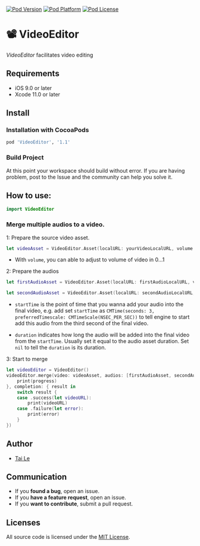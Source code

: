 [![Pod Version](https://cocoapod-badges.herokuapp.com/v/VideoEditor/badge.png)](http://cocoadocs.org/docsets/VideoEditor/)
[![Pod Platform](https://cocoapod-badges.herokuapp.com/p/VideoEditor/badge.png)](http://cocoadocs.org/docsets/VideoEditor/)
[![Pod License](https://cocoapod-badges.herokuapp.com/l/VideoEditor/badge.png)](https://www.apache.org/licenses/LICENSE-2.0.html)

# 📽 VideoEditor
*VideoEditor* facilitates video editing

## Requirements

- iOS 9.0 or later
- Xcode 11.0 or later

## Install

### Installation with CocoaPods

```ruby
pod 'VideoEditor', '1.1'
```

### Build Project

At this point your workspace should build without error. If you are having problem, post to the Issue and the
community can help you solve it.

## How to use:

```swift
import VideoEditor
```

### Merge multiple audios to a video.
1: Prepare the source video asset.
 
```swift
let videoAsset = VideoEditor.Asset(localURL: yourVideoLocalURL, volume: 1)
``` 
- With `volume`, you can able to adjust to volume of video in 0...1

2: Prepare the audios

```swift
let firstAudioAsset = VideoEditor.Asset(localURL: firstAudioLocalURL, volume: 0.5, startTime: .zero, duration: videoDuration)

let secondAudioAsset = VideoEditor.Asset(localURL: secondAudioLocalURL, volume: 0.7, startTime: CMTime(seconds: 2, preferredTimescale: CMTimeScale(NSEC_PER_SEC)), duration: secondAudioDuration)
```

- `startTime` is the point of time that you wanna add your audio into the final video, e.g. add set `startTime` as `CMTime(seconds: 3, preferredTimescale: CMTimeScale(NSEC_PER_SEC))` to tell engine to start add this audio from the third second of the final video.

- `duration` indicates how long the audio will be added into the final video from the `startTime`. Usually set it equal to the audio asset duration. Set `nil` to tell the `duration` is its duration.

3: Start to merge

```swift
let videoEditor = VideoEditor()
videoEditor.merge(video: videoAsset, audios: [firstAudioAsset, secondAudioAsset], progress: { progress in
    print(progress)
}, completion: { result in
    switch result {
    case .success(let videoURL):
    	print(videoURL)
    case .failure(let error):
    	print(error)
    }
})
```

## Author
- [Tai Le](https://github.com/levantAJ)

## Communication
- If you **found a bug**, open an issue.
- If you **have a feature request**, open an issue.
- If you **want to contribute**, submit a pull request.


## Licenses

All source code is licensed under the [MIT License](https://raw.githubusercontent.com/levantAJ/VideoEditor/master/LICENSE).


